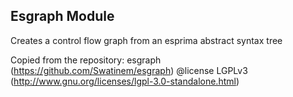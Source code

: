 ## Esgraph Module

Creates a control flow graph from an esprima abstract syntax tree

Copied from the repository: esgraph (https://github.com/Swatinem/esgraph)
@license LGPLv3 (http://www.gnu.org/licenses/lgpl-3.0-standalone.html)
 

